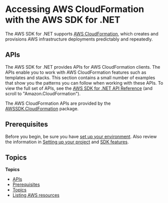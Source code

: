 # Accessing AWS CloudFormation with the AWS SDK for \.NET<a name="cloudformation-apis-intro"></a>

The AWS SDK for \.NET supports [AWS CloudFormation](https://docs.aws.amazon.com/AWSCloudFormation/latest/UserGuide/), which creates and provisions AWS infrastructure deployments predictably and repeatedly\.

## APIs<a name="w198aac21c15c13b5"></a>

The AWS SDK for \.NET provides APIs for AWS CloudFormation clients\. The APIs enable you to work with AWS CloudFormation features such as templates and stacks\. This section contains a small number of examples that show you the patterns you can follow when working with these APIs\. To view the full set of APIs, see the [AWS SDK for \.NET API Reference](https://docs.aws.amazon.com/sdkfornet/v3/apidocs/) \(and scroll to "Amazon\.CloudFormation"\)\.

The AWS CloudFormation APIs are provided by the [AWSSDK\.CloudFormation](https://www.nuget.org/packages/AWSSDK.CloudFormation/) package\.

## Prerequisites<a name="w198aac21c15c13b7"></a>

Before you begin, be sure you have [set up your environment](net-dg-setup.md)\. Also review the information in [Setting up your project](net-dg-config.md) and [SDK features](net-dg-sdk-features.md)\.

## Topics<a name="w198aac21c15c13b9"></a>

**Topics**
+ [APIs](#w198aac21c15c13b5)
+ [Prerequisites](#w198aac21c15c13b7)
+ [Topics](#w198aac21c15c13b9)
+ [Listing AWS resources](cfn-list-resources.md)